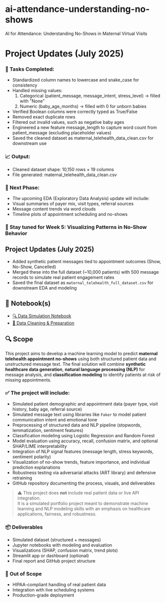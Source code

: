 # ai-attendance-understanding-no-shows
AI for Attendance: Understanding No-Shows in Maternal Virtual Visits

# Project Updates (July 2025)
### 🔧 Tasks Completed:
- Standardized column names to lowercase and snake_case for consistency
- Handled missing values:
   1. Categorical (patient_message, message_intent, stress_level) → filled with "None"
   2. Numeric (baby_age_months) → filled with 0 for unborn babies
- Verified Boolean columns were correctly typed as True/False
- Removed exact duplicate rows
- Filtered out invalid values, such as negative baby ages
- Engineered a new feature message_length to capture word count from patient_message (excluding placeholder values)
- Saved the cleaned dataset as maternal_telehealth_data_clean.csv for downstream use
### 📈 Output:
- Cleaned dataset shape: 10,150 rows × 19 columns
- File generated: maternal_telehealth_data_clean.csv
### 🚀 Next Phase:
- The upcoming EDA (Exploratory Data Analysis) update will include:
- Visual summaries of payer mix, visit types, referral sources
- Message content trends via word clouds
- Timeline plots of appointment scheduling and no-shows
### 📍 Stay tuned for Week 5: Visualizing Patterns in No-Show Behavior

## Project Updates (July 2025)

- Added synthetic patient messages tied to appointment outcomes (Show, No-Show, Cancelled)
- Merged these into the full dataset (~10,000 patients) with 500 message records to simulate real patient engagement rates
- Saved the final dataset as `maternal_telehealth_full_dataset.csv` for downstream EDA and modeling

## 📂 Notebook(s)

- [🔍 Data Simulation Notebook](mat_telehealth_data_repo.ipynb)
- [🧼 Data Cleaning & Preparation](cleaning_data_mat_project_repo.ipynb)

## 🔍 Scope

This project aims to develop a machine learning model to predict **maternal telehealth appointment no-shows** using both structured patient data and unstructured message text. The final solution will combine **synthetic healthcare data generation**, **natural language processing (NLP)** for message analysis, and **classification modeling** to identify patients at risk of missing appointments.

### ✅ The project will include:
- Simulated patient demographic and appointment data (payer type, visit history, baby age, referral source)
- Simulated message text using libraries like `Faker` to model patient communication intent and emotional tone
- Preprocessing of structured data and NLP pipeline (stopwords, lemmatization, sentiment features)
- Classification modeling using Logistic Regression and Random Forest
- Model evaluation using accuracy, recall, confusion matrix, and optional SHAP/LIME interpretability
- Integration of NLP signal features (message length, stress keywords, sentiment polarity)
- Visualization of no-show trends, feature importance, and individual prediction explanations
- Robustness testing via adversarial attacks (ART library) and defensive retraining
- GitHub repository documenting the process, visuals, and deliverables

> ⚠️ This project does **not** include real patient data or live API integration.  
> It is a simulated portfolio project meant to demonstrate machine learning and NLP modeling skills with an emphasis on healthcare applications, fairness, and robustness.

### 📦 Deliverables
- Simulated dataset (structured + messages)
- Jupyter notebooks with modeling and evaluation
- Visualizations (SHAP, confusion matrix, trend plots)
- Streamlit app or dashboard (optional)
- Final report and GitHub project structure

### 🚫 Out of Scope
- HIPAA-compliant handling of real patient data
- Integration with live scheduling systems
- Production-grade deployment
